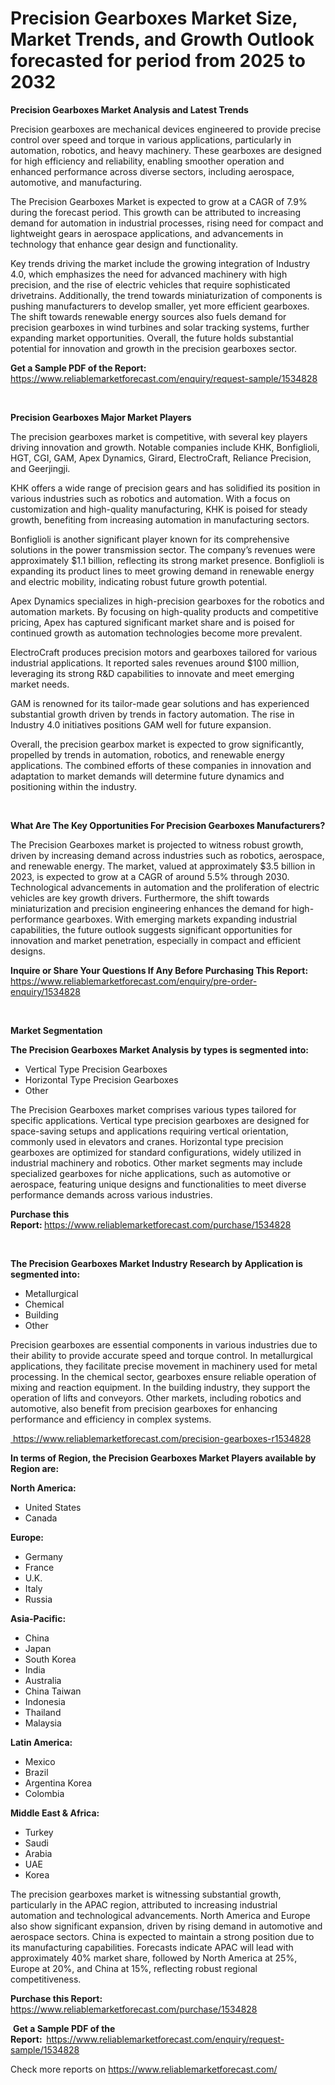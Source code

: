 <p><h1>Precision Gearboxes Market Size, Market Trends, and Growth Outlook forecasted for period from 2025 to 2032</h1></p><p><strong>Precision Gearboxes Market Analysis and Latest Trends</strong></p>
<p><p>Precision gearboxes are mechanical devices engineered to provide precise control over speed and torque in various applications, particularly in automation, robotics, and heavy machinery. These gearboxes are designed for high efficiency and reliability, enabling smoother operation and enhanced performance across diverse sectors, including aerospace, automotive, and manufacturing.</p><p>The Precision Gearboxes Market is expected to grow at a CAGR of 7.9% during the forecast period. This growth can be attributed to increasing demand for automation in industrial processes, rising need for compact and lightweight gears in aerospace applications, and advancements in technology that enhance gear design and functionality. </p><p>Key trends driving the market include the growing integration of Industry 4.0, which emphasizes the need for advanced machinery with high precision, and the rise of electric vehicles that require sophisticated drivetrains. Additionally, the trend towards miniaturization of components is pushing manufacturers to develop smaller, yet more efficient gearboxes. The shift towards renewable energy sources also fuels demand for precision gearboxes in wind turbines and solar tracking systems, further expanding market opportunities. Overall, the future holds substantial potential for innovation and growth in the precision gearboxes sector.</p></p>
<p><strong>Get a Sample PDF of the Report:&nbsp;</strong> <a href="https://www.reliablemarketforecast.com/enquiry/request-sample/1534828?utm_campaign=3197&utm_medium=2&utm_source=Github&utm_content=ia&utm_term=08042025&utm_id=precision-gearboxes">https://www.reliablemarketforecast.com/enquiry/request-sample/1534828</a></p>
<p>&nbsp;</p>
<p><strong>Precision Gearboxes Major Market Players</strong></p>
<p><p>The precision gearboxes market is competitive, with several key players driving innovation and growth. Notable companies include KHK, Bonfiglioli, HGT, CGI, GAM, Apex Dynamics, Girard, ElectroCraft, Reliance Precision, and Geerjingji. </p><p>KHK offers a wide range of precision gears and has solidified its position in various industries such as robotics and automation. With a focus on customization and high-quality manufacturing, KHK is poised for steady growth, benefiting from increasing automation in manufacturing sectors.</p><p>Bonfiglioli is another significant player known for its comprehensive solutions in the power transmission sector. The company’s revenues were approximately $1.1 billion, reflecting its strong market presence. Bonfiglioli is expanding its product lines to meet growing demand in renewable energy and electric mobility, indicating robust future growth potential.</p><p>Apex Dynamics specializes in high-precision gearboxes for the robotics and automation markets. By focusing on high-quality products and competitive pricing, Apex has captured significant market share and is poised for continued growth as automation technologies become more prevalent.</p><p>ElectroCraft produces precision motors and gearboxes tailored for various industrial applications. It reported sales revenues around $100 million, leveraging its strong R&D capabilities to innovate and meet emerging market needs.</p><p>GAM is renowned for its tailor-made gear solutions and has experienced substantial growth driven by trends in factory automation. The rise in Industry 4.0 initiatives positions GAM well for future expansion.</p><p>Overall, the precision gearbox market is expected to grow significantly, propelled by trends in automation, robotics, and renewable energy applications. The combined efforts of these companies in innovation and adaptation to market demands will determine future dynamics and positioning within the industry.</p></p>
<p>&nbsp;</p>
<p><strong>What Are The Key Opportunities For Precision Gearboxes Manufacturers?</strong></p>
<p><p>The Precision Gearboxes market is projected to witness robust growth, driven by increasing demand across industries such as robotics, aerospace, and renewable energy. The market, valued at approximately $3.5 billion in 2023, is expected to grow at a CAGR of around 5.5% through 2030. Technological advancements in automation and the proliferation of electric vehicles are key growth drivers. Furthermore, the shift towards miniaturization and precision engineering enhances the demand for high-performance gearboxes. With emerging markets expanding industrial capabilities, the future outlook suggests significant opportunities for innovation and market penetration, especially in compact and efficient designs.</p></p>
<p><strong>Inquire or Share Your Questions If Any Before Purchasing This Report:</strong> <a href="https://www.reliablemarketforecast.com/enquiry/pre-order-enquiry/1534828?utm_campaign=3197&utm_medium=2&utm_source=Github&utm_content=ia&utm_term=08042025&utm_id=precision-gearboxes">https://www.reliablemarketforecast.com/enquiry/pre-order-enquiry/1534828</a></p>
<p>&nbsp;</p>
<p><strong>Market Segmentation</strong></p>
<p><strong>The Precision Gearboxes Market Analysis by types is segmented into:</strong></p>
<p><ul><li>Vertical Type Precision Gearboxes</li><li>Horizontal Type Precision Gearboxes</li><li>Other</li></ul></p>
<p><p>The Precision Gearboxes market comprises various types tailored for specific applications. Vertical type precision gearboxes are designed for space-saving setups and applications requiring vertical orientation, commonly used in elevators and cranes. Horizontal type precision gearboxes are optimized for standard configurations, widely utilized in industrial machinery and robotics. Other market segments may include specialized gearboxes for niche applications, such as automotive or aerospace, featuring unique designs and functionalities to meet diverse performance demands across various industries.</p></p>
<p><strong>Purchase this Report:&nbsp;</strong><a href="https://www.reliablemarketforecast.com/purchase/1534828?utm_campaign=3197&utm_medium=2&utm_source=Github&utm_content=ia&utm_term=08042025&utm_id=precision-gearboxes">https://www.reliablemarketforecast.com/purchase/1534828</a></p>
<p>&nbsp;</p>
<p><strong>The Precision Gearboxes Market Industry Research by Application is segmented into:</strong></p>
<p><ul><li>Metallurgical</li><li>Chemical</li><li>Building</li><li>Other</li></ul></p>
<p><p>Precision gearboxes are essential components in various industries due to their ability to provide accurate speed and torque control. In metallurgical applications, they facilitate precise movement in machinery used for metal processing. In the chemical sector, gearboxes ensure reliable operation of mixing and reaction equipment. In the building industry, they support the operation of lifts and conveyors. Other markets, including robotics and automotive, also benefit from precision gearboxes for enhancing performance and efficiency in complex systems.</p></p>
<p><a href="https://www.reliablemarketforecast.com/precision-gearboxes-r1534828?utm_campaign=3197&utm_medium=2&utm_source=Github&utm_content=ia&utm_term=08042025&utm_id=precision-gearboxes">&nbsp;https://www.reliablemarketforecast.com/precision-gearboxes-r1534828</a></p>
<p><strong>In terms of Region, the Precision Gearboxes Market Players available by Region are:</strong></p>
<p>
    <p> <strong> North America: </strong>
        <ul>
            <li>United States</li>
            <li>Canada</li>
        </ul>
        </p> 
    <p> <strong> Europe: </strong>
        <ul>
            <li>Germany</li>
            <li>France</li>
            <li>U.K.</li>
            <li>Italy</li>
            <li>Russia</li>
        </ul>
        </p> 
    <p> <strong> Asia-Pacific: </strong>
        <ul>
            <li>China</li>
            <li>Japan</li>
            <li>South Korea</li>
            <li>India</li>
            <li>Australia</li>
            <li>China Taiwan</li>
            <li>Indonesia</li>
            <li>Thailand</li>
            <li>Malaysia</li>
        </ul>
        </p> 
    <p> <strong> Latin America: </strong>
        <ul>
            <li>Mexico</li>
            <li>Brazil</li>
            <li>Argentina Korea</li>
            <li>Colombia</li>
        </ul>
        </p> 
    <p> <strong> Middle East & Africa: </strong>
        <ul>
            <li>Turkey</li>
            <li>Saudi</li>
            <li>Arabia</li>
            <li>UAE</li>
            <li>Korea</li>
        </ul>
    </p>
    </p>
<p><p>The precision gearboxes market is witnessing substantial growth, particularly in the APAC region, attributed to increasing industrial automation and technological advancements. North America and Europe also show significant expansion, driven by rising demand in automotive and aerospace sectors. China is expected to maintain a strong position due to its manufacturing capabilities. Forecasts indicate APAC will lead with approximately 40% market share, followed by North America at 25%, Europe at 20%, and China at 15%, reflecting robust regional competitiveness.</p></p>
<p><strong>Purchase this Report: </strong><a href="https://www.reliablemarketforecast.com/purchase/1534828?utm_campaign=3197&utm_medium=2&utm_source=Github&utm_content=ia&utm_term=08042025&utm_id=precision-gearboxes">https://www.reliablemarketforecast.com/purchase/1534828</a></p>
<p>&nbsp;<strong>Get a Sample PDF of the Report:&nbsp;&nbsp;</strong><a href="https://www.reliablemarketforecast.com/enquiry/request-sample/1534828?utm_campaign=3197&utm_medium=2&utm_source=Github&utm_content=ia&utm_term=08042025&utm_id=precision-gearboxes">https://www.reliablemarketforecast.com/enquiry/request-sample/1534828</a></p>
<p><strong></strong></p>
<p>Check more reports on <a href="https://www.reliablemarketforecast.com/?utm_campaign=3197&utm_medium=2&utm_source=Github&utm_content=ia&utm_term=08042025&utm_id=precision-gearboxes">https://www.reliablemarketforecast.com/</a></p>